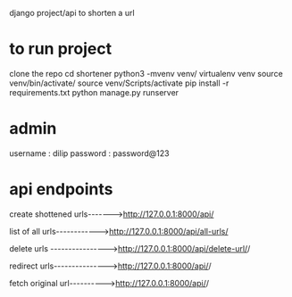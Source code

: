 django project/api to shorten a url

to run project
================
clone the repo
cd shortener
python3 -mvenv venv/                virtualenv venv
source venv/bin/activate/           source venv/Scripts/activate
pip install -r requirements.txt
python manage.py runserver

admin
============
username : dilip
password : password@123






api endpoints
=======================================================
create shottened urls------->http://127.0.0.1:8000/api/

list of all urls------------>http://127.0.0.1:8000/api/all-urls/

delete urls ---------------->http://127.0.0.1:8000/api/delete-url/<pk>/

redirect urls--------------->http://127.0.0.1:8000/api/<slug>/

fetch original url---------->http://127.0.0.1:8000/api/<slug>/

